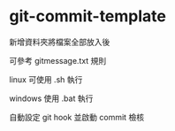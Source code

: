 # git-commit-template

新增資料夾將檔案全部放入後

可參考 gitmessage.txt 規則

linux 可使用 .sh 執行

windows 使用 .bat 執行

自動設定 git hook 並啟動 commit 檢核
